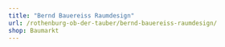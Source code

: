 ```yaml
---
title: "Bernd Bauereiss Raumdesign"
url: /rothenburg-ob-der-tauber/bernd-bauereiss-raumdesign/
shop: Baumarkt
---
```

